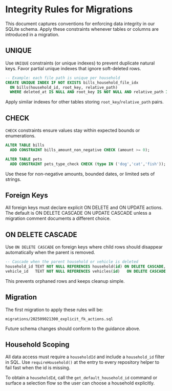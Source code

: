 # Integrity Rules for Migrations

This document captures conventions for enforcing data integrity in our SQLite schema. Apply these constraints whenever tables or columns are introduced in a migration.

## UNIQUE

Use `UNIQUE` constraints (or unique indexes) to prevent duplicate natural keys. Favor partial unique indexes that ignore soft-deleted rows.

```sql
-- Example: each file path is unique per household
CREATE UNIQUE INDEX IF NOT EXISTS bills_household_file_idx
  ON bills(household_id, root_key, relative_path)
  WHERE deleted_at IS NULL AND root_key IS NOT NULL AND relative_path IS NOT NULL;
```

Apply similar indexes for other tables storing `root_key`/`relative_path` pairs.

## CHECK

`CHECK` constraints ensure values stay within expected bounds or enumerations.

```sql
ALTER TABLE bills
  ADD CONSTRAINT bills_amount_non_negative CHECK (amount >= 0);

ALTER TABLE pets
  ADD CONSTRAINT pets_type_check CHECK (type IN ('dog','cat','fish'));
```

Use these for non-negative amounts, bounded dates, or limited sets of strings.

## Foreign Keys

All foreign keys must declare explicit ON DELETE and ON UPDATE actions. The default is ON DELETE CASCADE ON UPDATE CASCADE unless a migration comment documents a different choice.

## ON DELETE CASCADE

Use `ON DELETE CASCADE` on foreign keys where child rows should disappear automatically when the parent is removed.

```sql
-- Cascade when the parent household or vehicle is deleted
household_id TEXT NOT NULL REFERENCES household(id) ON DELETE CASCADE,
vehicle_id   TEXT NOT NULL REFERENCES vehicles(id)   ON DELETE CASCADE
```

This prevents orphaned rows and keeps cleanup simple.

## Migration

The first migration to apply these rules will be:

```
migrations/202509021300_explicit_fk_actions.sql
```

Future schema changes should conform to the guidance above.

## Household Scoping

All data access must require a `householdId` and include a `household_id`
filter in SQL. Use `requireHousehold()` at the entry to every repository
helper to fail fast when the id is missing.

To obtain a `householdId`, call the `get_default_household_id` command or
surface a selection flow so the user can choose a household explicitly.
